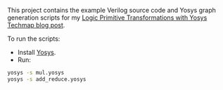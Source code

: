 
This project contains the example Verilog source code and Yosys graph generation scripts for
my [Logic Primitive Transformations with Yosys Techmap blog post](https://tomverbeure.github.io/2022/11/18/Primitive-Transformations-with-Yosys-Techmap.html).

To run the scripts:

* Install [Yosys](https://github.com/YosysHQ/yosys).
* Run:

```sh
yosys -s mul.yosys
yosys -s add_reduce.yosys
```


